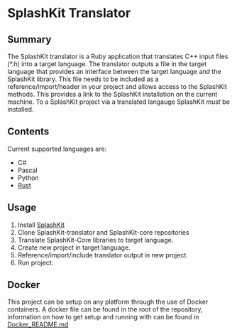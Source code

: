 # SplashKit Translator

## Summary
The SplashKit translator is a Ruby application that translates C++ input files (*.h) into a target language. The translator outputs a file in the target language that provides an interface between the target language and the SplashKit library. This file needs to be included as a reference/import/header in your project and allows access to the SplashKit methods. This provides a link to the SplashKit installation on the current machine. To a SplashKit project via a translated langauge SplashKit _must_ be installed.

## Contents
Current supported languages are:
- C#
- Pascal
- Python
- [Rust](/Rust/README.md)

## Usage
1. Install [SplashKit](SplashKit.io)
2. Clone SplashKit-translator and SplashKit-core repositories
3. Translate SplashKit-Core libraries to target language.
4. Create new project in target language.
5. Reference/import/include translator output in new project.
6. Run project.

## Docker

This project can be setup on any platform through the use of Docker containers. A docker file can be found in the root of the repository, information on how to get setup and running with can be found in [Docker_README.md](https://github.com/thoth-tech/splashkit-translator/blob/master/Docker_README.md)